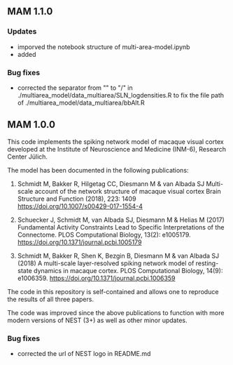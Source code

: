## MAM 1.1.0

### Updates
* imporved the notebook structure of multi-area-model.ipynb
* added  

### Bug fixes
* corrected the separator from "" to "/" in ./multiarea_model/data_multiarea/SLN_logdensities.R to fix the file path of ./multiarea_model/data_multiarea/bbAlt.R


## MAM 1.0.0

This code implements the spiking network model of macaque visual cortex developed at the Institute of Neuroscience and Medicine (INM-6), Research Center Jülich.

The model has been documented in the following publications:

1. Schmidt M, Bakker R, Hilgetag CC, Diesmann M & van Albada SJ Multi-scale account of the network structure of macaque visual cortex Brain Structure and Function (2018), 223: 1409 https://doi.org/10.1007/s00429-017-1554-4

2. Schuecker J, Schmidt M, van Albada SJ, Diesmann M & Helias M (2017) Fundamental Activity Constraints Lead to Specific Interpretations of the Connectome. PLOS Computational Biology, 13(2): e1005179. https://doi.org/10.1371/journal.pcbi.1005179

3. Schmidt M, Bakker R, Shen K, Bezgin B, Diesmann M & van Albada SJ (2018) A multi-scale layer-resolved spiking network model of resting-state dynamics in macaque cortex. PLOS Computational Biology, 14(9): e1006359. https://doi.org/10.1371/journal.pcbi.1006359

The code in this repository is self-contained and allows one to reproduce the results of all three papers.

The code was improved since the above publications to function with more modern versions of NEST (3+) as well as other minor updates.

### Bug fixes
* corrected the url of NEST logo in README.md


